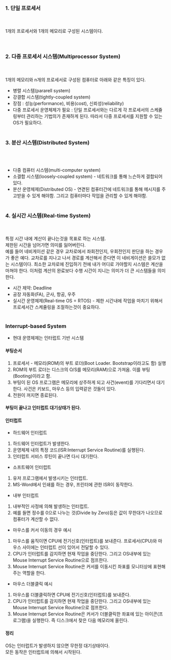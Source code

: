 ### 1. 단일 프로세서
<br></br>
1개의 프로세서와 1개의 메모리로 구성된 시스템이다.  
<br></br>

### 2. 다중 프로세서 시스템(Multiprocessor System)
<br></br>
1개의 메모리와 n개의 프로세서로 구성된 컴퓨터로 아래와 같은 특징이 있다.  
* 병렬 시스템(pararell system)
* 강결합 시스템(tightly-coupled system)
* 장점 : 성능(performance), 비용(cost), 신뢰성(reliability)
* 다중 프로세서 운영체제가 필요 : 단일 프로세서와는  다르게 각 프로세서의 스케쥴링부터 관리하는 기법의가 존재하게 된다.
따라서 다중 프로세서를 지원할 수 있는 OS가 필요하다.
<br></br>

### 3. 분산 시스템(Distributed System)
<br></br>
* 다중 컴퓨터 시스템(multi-computer system)
* 소결합 시스템(loosely-coupled system) - 네트워크를 통해 느슨하게 결합되어있다.
* 분산 운영체제(Distributed OS) - 연겯된 컴퓨터간에 네트워크를 통해 메시지를 주고받을 수 있게 해야함. 그리고 컴퓨터마다 작업을 관리할 수 있게 해야함.
<br></br>

### 4. 실시간 시스템(Real-time System)
<br></br>
특정 시간 내에 계산이 끝나는것을 목표로 하는 시스템.  
제한된 시간을 넘어가면 의미를 잃어버린다.  
예를 들어 네비게이션 같은 경우 교차로에서 좌회전인지, 우회전인지 판단을 하는 경우가 좋은 예다.
교차로를 지나고 나서 경로를 계산해서 준다면 이 네비게이션은 쓸모가 없는 시스템이다.
최소한 교차로에 진입하기 전에 내가 어디로 가야할지 시스템은 계산을 마쳐야 한다.
이처럼 계산의 완료보다 수행 시간이 지니는 의미가 더 큰 시스템들을 의미한다.
* 시간 제약: Deadline
* 공장 자동화(FA), 군사, 항공, 우주
* 실시간 운영체제(Real-time OS = RTOS) - 제한 시간내에 작업을 마치기 위해서 프로세서간 스케쥴링을 조절하는것이 중요하다.
<br></br>

### Interrupt-based System
* 현대 운영체제는 인터럽트 기반 시스템

#### 부팅순서  
1. 프로세서 - 메모리(ROM)의 부트 로더(Boot Loader. Bootstrap이라고도 함) 실행
2. ROM의 부트 로더는 디스크의 O/S를 메모리(RAM)으로 가져옴. 이를 부팅(Booting)이라고 함.
3. 부팅이 된 OS 프로그램은 메모리에 상주하게 되고 사건(event)를 기다리면서 대기한다. 사건은 키보드, 마우스 등의 입력같은 것들이 있다.
4. 전원이 꺼지면 종료된다.


#### 부팅이 끝나고 인터럽트 대기상태가 된다.

#### 인터럽트

* 하드웨어 인터럽트
1. 하드웨어 인터럽트가 발생한다.
2. 운영체제 내의 특정 코드(ISR:Interrupt Service Routine)를 실행된다.
3. 인터럽트 서비스 루틴이 끝나면 다시 대기한다.

* 소프트웨어 인터럽트
1. 유저 프로그램에서 발생시키는 인터럽트.
2. MS-Word에서 인쇄를 하는 경우, 프린터에 관한 ISR이 동작한다. 

* 내부 인터럽트
1. 내부적인 사정에 의해 발생하는 인터럽트.
2. 예를 들면 정수를 0으로 나누는 것(Divide by Zero)등은 값이 무한대가 나오므로 컴퓨터가 계산할 수 없다. 

* 마우스를 커서 이동의 경우 예시
1. 마우스를 움직이면 CPU에 전기신호(인터럽트)를 보내준다. 프로세서(CPU)와 마우스 사이에는 인터럽트 선이 있어서 전달할 수 있다.
2. CPU가 인터럽트를 감지하면 현재 작업을 중단한다. 그리고 OS내부에 있는 Mouse Interrupt Service Routine으로 점프한다.
3. Mouse Interrupt Service Routine은 커서를 이동시킨 좌표를 모니터상에 표현해주는 역할을 한다.

* 마우스 더블클릭 예시
1. 마우스를 더블클릭하면 CPU에 전기신호(인터럽트)를 보내준다.
2. CPU가 인터럽트를 감지하면 현재 작업을 중단한다. 그리고 OS내부에 있는 Mouse Interrupt Service Routine으로 점프한다.
3. Mouse Interrupt Service Routine은 커서가 더블클릭한 좌표에 있는 아이콘(프로그램)을 실행한다. 즉 디스크에서 찾은 다음 메모리에 올린다.

#### 정리
OS는 인터럽트가 발생하지 않으면 무한정 대기상태이다.  
모든 동작은 인터럽트에 의해서 시작된다.